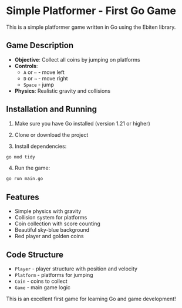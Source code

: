 # Simple Platformer - First Go Game

This is a simple platformer game written in Go using the Ebiten library.

## Game Description

- **Objective**: Collect all coins by jumping on platforms
- **Controls**: 
  - `A` or `←` - move left
  - `D` or `→` - move right  
  - `Space` - jump
- **Physics**: Realistic gravity and collisions

## Installation and Running

1. Make sure you have Go installed (version 1.21 or higher)

2. Clone or download the project

3. Install dependencies:
```bash
go mod tidy
```

4. Run the game:
```bash
go run main.go
```

## Features

- Simple physics with gravity
- Collision system for platforms
- Coin collection with score counting
- Beautiful sky-blue background
- Red player and golden coins

## Code Structure

- `Player` - player structure with position and velocity
- `Platform` - platforms for jumping
- `Coin` - coins to collect
- `Game` - main game logic

This is an excellent first game for learning Go and game development!
